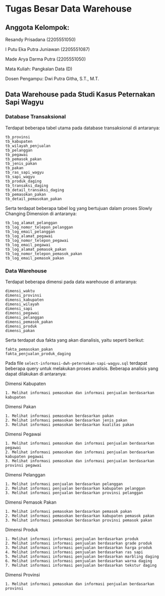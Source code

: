 # Tugas Besar Data Warehouse

## Anggota Kelompok:

Resandy Prisadana (2205551050)

I Putu Eka Putra Juniawan (2205551087)

Made Arya Darma Putra (2205551050)

Mata Kuliah: Pangkalan Data (D)

Dosen Pengampu: Dwi Putra Githa, S.T., M.T.

## Data Warehouse pada Studi Kasus Peternakan Sapi Wagyu

### Database Transaksional

Terdapat beberapa tabel utama pada database transaksional di antaranya:

```
tb_provinsi
tb_kabupaten
tb_wilayah_penjualan
tb_pelanggan
tb_pegawai
tb_pemasok_pakan
tb_jenis_pakan
tb_pakan
tb_ras_sapi_wagyu
tb_sapi_wagyu
tb_produk_daging
tb_transaksi_daging
tb_detail_transaksi_daging
tb_pemasokan_pakan
tb_detail_pemasokan_pakan
```

Serta terdapat beberapa tabel log yang bertujuan dalam proses Slowly Changing Dimension di antaranya:

```
tb_log_alamat_pelanggan
tb_log_nomor_telepon_pelanggan
tb_log_email_pelanggan
tb_log_alamat_pegawai
tb_log_nomor_telepon_pegawai
tb_log_email_pegawai
tb_log_alamat_pemasok_pakan
tb_log_nomor_telepon_pemasok_pakan
tb_log_email_pemasok_pakan
```

### Data Warehouse

Terdapat beberapa dimensi pada data warehouse di antaranya:

```
dimensi_waktu
dimensi_provinsi
dimensi_kabupaten
dimensi_wilayah
dimensi_sapi
dimensi_pegawai
dimensi_pelanggan
dimensi_pemasok_pakan
dimensi_produk
dimensi_pakan
```

Serta terdapat dua fakta yang akan dianalisis, yaitu seperti berikut:

```
fakta_pemasokan_pakan
fakta_penjualan_produk_daging
```

Pada file `select-informasi-dwh-peternakan-sapi-wagyu.sql` terdapat beberapa query untuk melakukan proses analisis. Beberapa analisis yang dapat dilakukan di antaranya:

Dimensi Kabupaten

```
1. Melihat informasi pemasokan dan informasi penjualan berdasarkan kabupaten
```

Dimensi Pakan

```
1. Melihat informasi pemasokan berdasarkan pakan
2. Melihat informasi pemasokan berdasarkan jenis_pakan
3. Melihat informasi pemasokan berdasarkan kualitas pakan

```

Dimensi Pegawai

```
1. Melihat informasi pemasokan dan informasi penjualan berdasarkan pegawai
2. Melihat informasi pemasokan dan informasi penjualan berdasarkan kabupaten pegawai
3. Melihat informasi pemasokan dan informasi penjualan berdasarkan provinsi pegawai
```

Dimensi Pelanggan

```
1. Melihat informasi penjualan berdasarkan pelanggan
2. Melihat informasi penjualan berdasarkan kabupaten pelanggan
3. Melihat informasi penjualan berdasarkan provinsi pelanggan
```

Dimensi Pemasok Pakan

```
1. Melihat informasi pemasokan berdasarkan pemasok pakan
2. Melihat informasi pemasokan berdasarkan kabupaten pemasok pakan
3. Melihat informasi pemasokan berdasarkan provinsi pemasok pakan
```

Dimensi Produk

```
1. Melihat informasi informasi penjualan berdasarkan produk
2. Melihat informasi informasi penjualan berdasarkan grade produk
3. Melihat informasi informasi penjualan berdasarkan harga produk
4. Melihat informasi informasi penjualan berdasarkan ras sapi
5. Melihat informasi informasi penjualan berdasarkan marbling daging
6. Melihat informasi informasi penjualan berdasarkan warna daging
7. Melihat informasi informasi penjualan berdasarkan tekstur daging
```

Dimensi Provinsi

```
1. Melihat informasi pemasokan dan informasi penjualan berdasarkan provinsi
```
